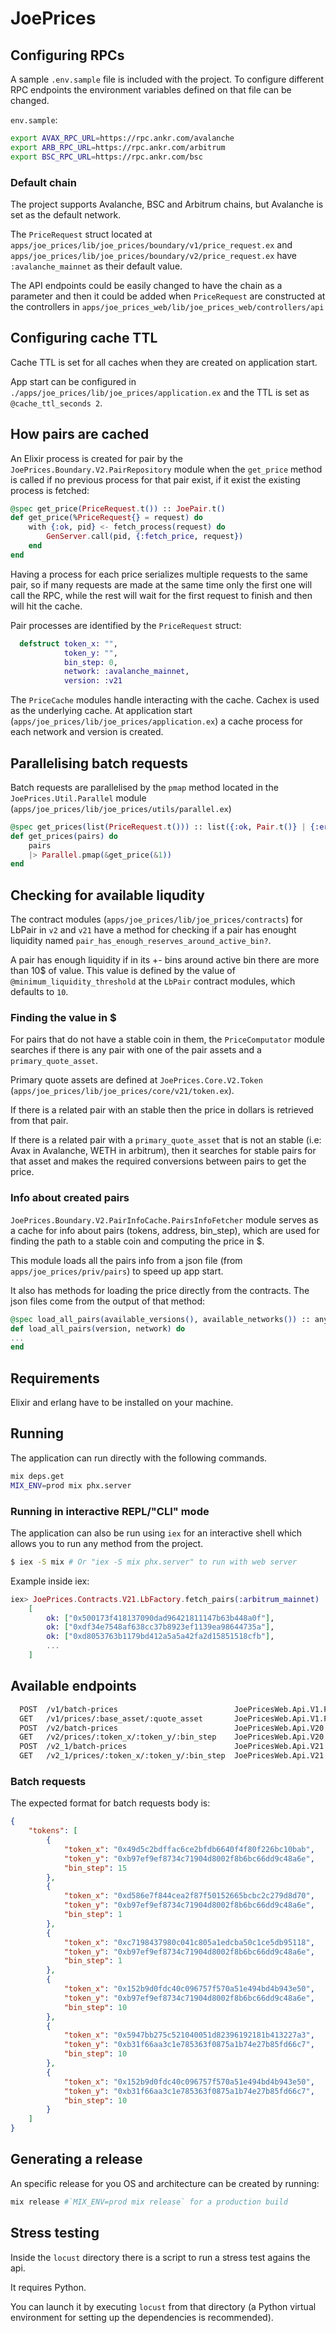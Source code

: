 # JoePrices

## Configuring RPCs

A sample `.env.sample` file is included with the project. To configure different RPC endpoints the environment variables defined on that file can be changed.

`env.sample`:
```bash
export AVAX_RPC_URL=https://rpc.ankr.com/avalanche
export ARB_RPC_URL=https://rpc.ankr.com/arbitrum
export BSC_RPC_URL=https://rpc.ankr.com/bsc
```

### Default chain

The project supports Avalanche, BSC and Arbitrum chains, but Avalanche is set as the default network.

The `PriceRequest` struct located at `apps/joe_prices/lib/joe_prices/boundary/v1/price_request.ex` and `apps/joe_prices/lib/joe_prices/boundary/v2/price_request.ex` have `:avalanche_mainnet` as their default value.

The API endpoints could be easily changed to have the chain as a parameter and then it could be added when `PriceRequest` are constructed at the controllers in `apps/joe_prices_web/lib/joe_prices_web/controllers/api`

## Configuring cache TTL

Cache TTL is set for all caches when they are created on application start. 

App start can be configured in `./apps/joe_prices/lib/joe_prices/application.ex` and the TTL is set as `@cache_ttl_seconds 2`.

## How pairs are cached

An Elixir process is created for pair by the `JoePrices.Boundary.V2.PairRepository` module when the `get_price` method is called if no previous process for that pair exist, if it exist the existing process is fetched:

```elixir
@spec get_price(PriceRequest.t()) :: JoePair.t()
def get_price(%PriceRequest{} = request) do
    with {:ok, pid} <- fetch_process(request) do
        GenServer.call(pid, {:fetch_price, request})
    end
end
```

Having a process for each price serializes multiple requests to the same pair, so if many requests are made at the same time only the first one will call the RPC, while the rest will wait for the first request to finish and then will hit the cache.

Pair processes are identified by the `PriceRequest` struct:
```elixir
  defstruct token_x: "",
            token_y: "",
            bin_step: 0,
            network: :avalanche_mainnet,
            version: :v21
```

The `PriceCache` modules handle interacting with the cache. Cachex is used as the underlying cache. At application start (`apps/joe_prices/lib/joe_prices/application.ex`) a cache process for each network and version is created.

## Parallelising batch requests

Batch requests are parallelised by the `pmap` method located in the `JoePrices.Util.Parallel` module (`apps/joe_prices/lib/joe_prices/utils/parallel.ex`)

```elixir
@spec get_prices(list(PriceRequest.t())) :: list({:ok, Pair.t()} | {:error, any()})
def get_prices(pairs) do
    pairs
    |> Parallel.pmap(&get_price(&1))
end
```

## Checking for available liqudity

The contract modules (`apps/joe_prices/lib/joe_prices/contracts`) for LbPair in `v2` and `v21` have a method for checking if a pair has enought liquidity named `pair_has_enough_reserves_around_active_bin?`.

A pair has enough liquidity if in its +- bins around active bin there are more than 10$ of value. This value is defined by the value of `@minimum_liquidity_threshold` at the `LbPair` contract modules, which defaults to `10`.

### Finding the value in $

For pairs that do not have a stable coin in them, the `PriceComputator` module searches if there is any pair with one of the pair assets and a `primary_quote_asset`. 

Primary quote assets are defined at `JoePrices.Core.V2.Token` (`apps/joe_prices/lib/joe_prices/core/v21/token.ex`).

If there is a related pair with an stable then the price in dollars is retrieved from that pair.

If there is a related pair with a `primary_quote_asset` that is not an stable (i.e: Avax in Avalanche, WETH in arbitrum), then it searches for stable pairs for that asset and makes the required conversions between pairs to get the price.

### Info about created pairs

`JoePrices.Boundary.V2.PairInfoCache.PairsInfoFetcher` module serves as a cache for info about pairs (tokens, address, bin_step), which are used for finding the path to a stable coin and computing the price in $.

This module loads all the pairs info from a json file (from `apps/joe_prices/priv/pairs`) to speed up app start.

It also has methods for loading the price directly from the contracts. The json files come from the output of that method:
```elixir
@spec load_all_pairs(available_versions(), available_networks()) :: any()
def load_all_pairs(version, network) do
...
end
```

## Requirements

Elixir and erlang have to be installed on your machine.

## Running

The application can run directly with the following commands.

``` bash
mix deps.get
MIX_ENV=prod mix phx.server
```

### Running in interactive REPL/"CLI" mode

The application can also be run using `iex` for an interactive shell which allows you to run any method from the project.

```bash
$ iex -S mix # Or "iex -S mix phx.server" to run with web server
```

Example inside iex:
```elixir
iex> JoePrices.Contracts.V21.LbFactory.fetch_pairs(:arbitrum_mainnet)
    [
        ok: ["0x500173f418137090dad96421811147b63b448a0f"],
        ok: ["0xdf34e7548af638cc37b8923ef1139ea98644735a"],
        ok: ["0xd8053763b1179bd412a5a5a42fa2d15851518cfb"],
        ...
    ]
```

## Available endpoints

``` bash
  POST  /v1/batch-prices                          JoePricesWeb.Api.V1.PriceController :batch
  GET   /v1/prices/:base_asset/:quote_asset       JoePricesWeb.Api.V1.PriceController :index
  POST  /v2/batch-prices                          JoePricesWeb.Api.V20.PriceController :batch
  GET   /v2/prices/:token_x/:token_y/:bin_step    JoePricesWeb.Api.V20.PriceController :index
  POST  /v2_1/batch-prices                        JoePricesWeb.Api.V21.PriceController :batch
  GET   /v2_1/prices/:token_x/:token_y/:bin_step  JoePricesWeb.Api.V21.PriceController :index
```

### Batch requests

The expected format for batch requests body is:
```json
{
	"tokens": [
		{
			"token_x": "0x49d5c2bdffac6ce2bfdb6640f4f80f226bc10bab",
			"token_y": "0xb97ef9ef8734c71904d8002f8b6bc66dd9c48a6e",
			"bin_step": 15
		},
		{
			"token_x": "0xd586e7f844cea2f87f50152665bcbc2c279d8d70",
			"token_y": "0xb97ef9ef8734c71904d8002f8b6bc66dd9c48a6e",
			"bin_step": 1
		},
		{
			"token_x": "0xc7198437980c041c805a1edcba50c1ce5db95118",
			"token_y": "0xb97ef9ef8734c71904d8002f8b6bc66dd9c48a6e",
			"bin_step": 1
		},
		{
			"token_x": "0x152b9d0fdc40c096757f570a51e494bd4b943e50",
			"token_y": "0xb97ef9ef8734c71904d8002f8b6bc66dd9c48a6e",
			"bin_step": 10
		},
		{
			"token_x": "0x5947bb275c521040051d82396192181b413227a3",
			"token_y": "0xb31f66aa3c1e785363f0875a1b74e27b85fd66c7",
			"bin_step": 10
		},
		{
			"token_x": "0x152b9d0fdc40c096757f570a51e494bd4b943e50",
			"token_y": "0xb31f66aa3c1e785363f0875a1b74e27b85fd66c7",
			"bin_step": 10
		}
	]
}
```

## Generating a release

An specific release for you OS and architecture can be created by running:

```bash
mix release #`MIX_ENV=prod mix release` for a production build
```

## Stress testing

Inside the `locust` directory there is a script to run a stress test agains the api.

It requires Python.

You can launch it by executing `locust` from that directory (a Python virtual environment for setting up the dependencies is recommended).